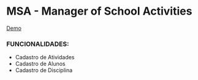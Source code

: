# MSA - Manager of School Activities

[Demo](http://msa-faelsantos.rhcloud.com)

### FUNCIONALIDADES:
- Cadastro de Atividades
- Cadastro de Alunos
- Cadastro de Disciplina
